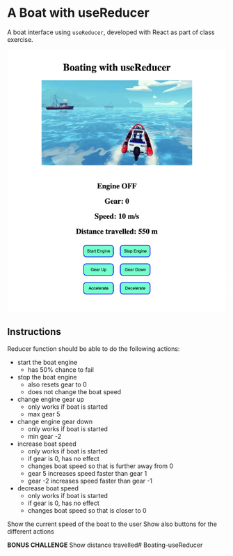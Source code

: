 # A Boat with useReducer

A boat interface using `useReducer`, developed with React as part of class exercise.

![Screenshot](./src/boating_useReducer.png)

## Instructions
Reducer function should be able to do the following actions:

- start the boat engine
    - has 50% chance to fail
- stop the boat engine
    - also resets gear to 0
    - does not change the boat speed
- change engine gear up
    - only works if boat is started
    - max gear 5
- change engine gear down
    - only works if boat is started
    - min gear -2
- increase boat speed
    - only works if boat is started
    - if gear is 0, has no effect
    - changes boat speed so that is further away from 0
    - gear 5 increases speed faster than gear 1
    - gear -2 increases speed faster than gear -1
- decrease boat speed
    - only works if boat is started
    - if gear is 0, has no effect
    - changes boat speed so that is closer to 0

Show the current speed of the boat to the user
Show also buttons for the different actions

**BONUS CHALLENGE** Show distance travelled# Boating-useReducer
